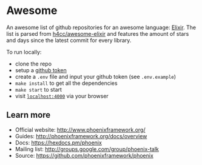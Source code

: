 # Awesome

An awesome list of github repositories for an awesome language: [Elixir](https://elixir-lang.org/). The list is parsed from [h4cc/awesome-elixir](https://github.com/h4cc/awesome-elixir) and features the amount of stars and days since the latest commit for every library.

To run locally:

  * clone the repo
  * setup a [github token](https://github.com/settings/tokens)
  * create a `.env` file and input your github token (see `.env.example`)
  * `make install` to get all the dependencies
  * `make start` to start
  * visit [`localhost:4000`](http://localhost:4000) via your browser

## Learn more

  * Official website: http://www.phoenixframework.org/
  * Guides: http://phoenixframework.org/docs/overview
  * Docs: https://hexdocs.pm/phoenix
  * Mailing list: http://groups.google.com/group/phoenix-talk
  * Source: https://github.com/phoenixframework/phoenix
